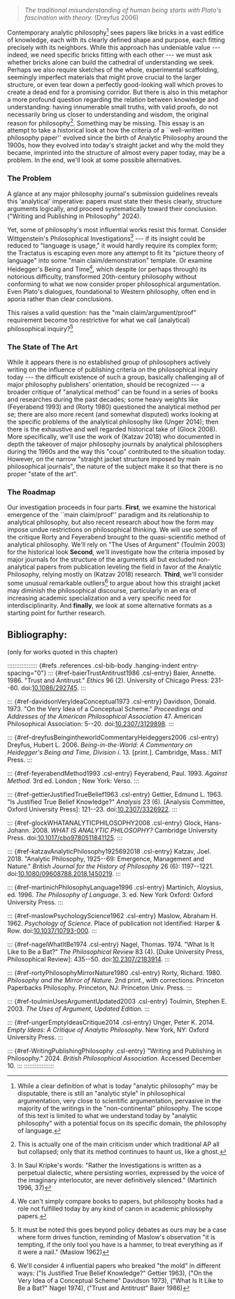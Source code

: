 > *The traditional misunderstanding of human being starts with Plato's fascination with theory.* (Dreyfus 2006)

Contemporary analytic philosophy[^1] sees papers like bricks in a vast edifice of knowledge, each with its clearly defined shape and purpose, each fitting precisely with its neighbors. While this approach has undeniable value --- indeed, we need specific bricks fitting with each other --- we must ask whether bricks alone can build the cathedral of understanding we seek. Perhaps we also require sketches of the whole, experimental scaffolding, seemingly imperfect materials that might prove crucial to the larger structure, or even tear down a perfectly good-looking wall which proves to create a dead end for a promising corridor. But there is also in this metaphor a more profound question regarding the relation between knowledge and understanding: having innumerable small truths, with valid proofs, do not necessarily bring us closer to understanding and wisdom, the original reason for philosophy[^2]. Something may be missing. This essay is an attempt to take a historical look at how the criteria of a \`\`well-written philosophy paper'' evolved since the birth of Analytic Philosophy around the 1900s, how they evolved into today's straight jacket and why the mold they became, imprinted into the structure of almost every paper today, may be a problem. In the end, we'll look at some possible alternatives.

### The Problem

A glance at any major philosophy journal's submission guidelines reveals this 'analytical' imperative: papers must state their thesis clearly, structure arguments logically, and proceed systematically toward their conclusion. ("Writing and Publishing in Philosophy" 2024).

Yet, some of philosophy's most influential works resist this format. Consider Wittgenstein's Philosophical Investigations[^3] --- if its insight could be reduced to "language is usage," it would hardly require its complex form; the Tractatus is escaping even more any attempt to fit its "picture theory of language" into some "main claim/demonstration" template. Or examine Heidegger's Being and Time[^4], which despite (or perhaps through) its notorious difficulty, transformed 20th-century philosophy without conforming to what we now consider proper philosophical argumentation. Even Plato's dialogues, foundational to Western philosophy, often end in aporia rather than clear conclusions.

This raises a valid question: has the "main claim/argument/proof" requirement become too restrictive for what we call (analytical) philosophical inquiry?[^5]

### The State of The Art

While it appears there is no established group of philosophers actively writing on the influence of publishing criteria on the philosophical inquiry today --- the difficult existence of such a group, basically challenging all of major philosophy publishers' orientation, should be recognized --- a broader critique of "analytical method" can be found in a series of books and researches during the past decades; some heavy weights like (Feyerabend 1993) and (Rorty 1980) questioned the analytical method per se; there are also more recent (and somewhat disputed) works looking at the specific problems of the analytical philosophy like (Unger 2014); then there is the exhaustive and well regarded historical take of (Glock 2008). More specifically, we'll use the work of (Katzav 2018) who documented in depth the takeover of major philosophy journals by analytical philosophers during the 1960s and the way this "coup" contributed to the situation today. However, on the narrow "straight jacket structure imposed by main philosophical journals", the nature of the subject make it so that there is no proper "state of the art".

### The Roadmap

Our investigation proceeds in four parts. **First**, we examine the historical emergence of the \`\`main claim/proof'' paradigm and its relationship to analytical philosophy, but also recent research about how the form may impose undue restrictions on philosophical thinking. We will use some of the critique Rorty and Feyerabend brought to the quasi-scientific method of analytical philosophy. We'll rely on "The Uses of Argument" (Toulmin 2003) for the historical look **Second**, we'll investigate how the criteria imposed by major journals for the structure of the arguments all but excluded non-analytical papers from publication leveling the field in favor of the Analytic Philosophy, relying mostly on (Katzav 2018) research. **Third**, we'll consider some unusual remarkable outliers[^6] to argue about how this straight jacket may diminish the philosophical discourse, particularly in an era of increasing academic specialization and a very specific need for interdisciplinarity. And **finally**, we look at some alternative formats as a starting point for further research.

## Bibliography:

(only for works quoted in this chapter)

::::::::::::::::: {#refs .references .csl-bib-body .hanging-indent entry-spacing="0"}
::: {#ref-baierTrustAntitrust1986 .csl-entry}
Baier, Annette. 1986. "Trust and Antitrust." *Ethics* 96 (2). University of Chicago Press: 231--60. doi:[10.1086/292745](https://doi.org/10.1086/292745).
:::

::: {#ref-davidsonVeryIdeaConceptual1973 .csl-entry}
Davidson, Donald. 1973. "On the Very Idea of a Conceptual Scheme." *Proceedings and Addresses of the American Philosophical Association* 47. American Philosophical Association: 5--20. doi:[10.2307/3129898](https://doi.org/10.2307/3129898).
:::

::: {#ref-dreyfusBeingintheworldCommentaryHeideggers2006 .csl-entry}
Dreyfus, Hubert L. 2006. *Being-in-the-World: A Commentary on Heidegger's Being and Time, Division i*. 13. \[print.\]. Cambridge, Mass.: MIT Press.
:::

::: {#ref-feyerabendMethod1993 .csl-entry}
Feyerabend, Paul. 1993. *Against Method*. 3rd ed. London ; New York: Verso.
:::

::: {#ref-gettierJustifiedTrueBelief1963 .csl-entry}
Gettier, Edmund L. 1963. "Is Justified True Belief Knowledge?" *Analysis* 23 (6). \[Analysis Committee, Oxford University Press\]: 121--23. doi:[10.2307/3326922](https://doi.org/10.2307/3326922).
:::

::: {#ref-glockWHATANALYTICPHILOSOPHY2008 .csl-entry}
Glock, Hans-Johann. 2008. *WHAT IS ANALYTIC PHILOSOPHY?* Cambridge University Press. doi:[10.1017/cbo9780511841125](https://doi.org/10.1017/cbo9780511841125).
:::

::: {#ref-katzavAnalyticPhilosophy1925692018 .csl-entry}
Katzav, Joel. 2018. "Analytic Philosophy, 1925--69: Emergence, Management and Nature." *British Journal for the History of Philosophy* 26 (6): 1197--1221. doi:[10.1080/09608788.2018.1450219](https://doi.org/10.1080/09608788.2018.1450219).
:::

::: {#ref-martinichPhilosophyLanguage1996 .csl-entry}
Martinich, Aloysius, ed. 1996. *The Philosophy of Language*. 3. ed. New York Oxford: Oxford University Press.
:::

::: {#ref-maslowPsychologyScience1962 .csl-entry}
Maslow, Abraham H. 1962. *Psychology of Science*. Place of publication not identified: Harper & Row. doi:[10.1037/10793-000](https://doi.org/10.1037/10793-000).
:::

::: {#ref-nagelWhatItBe1974 .csl-entry}
Nagel, Thomas. 1974. "What Is It Like to Be a Bat?" *The Philosophical Review* 83 (4). \[Duke University Press, Philosophical Review\]: 435--50. doi:[10.2307/2183914](https://doi.org/10.2307/2183914).
:::

::: {#ref-rortyPhilosophyMirrorNature1980 .csl-entry}
Rorty, Richard. 1980. *Philosophy and the Mirror of Nature*. 2nd print., with corrections. Princeton Paperbacks Philosophy. Princeton, NJ: Princeton Univ. Press.
:::

::: {#ref-toulminUsesArgumentUpdated2003 .csl-entry}
Toulmin, Stephen E. 2003. *The Uses of Argument, Updated Edition*.
:::

::: {#ref-ungerEmptyIdeasCritique2014 .csl-entry}
Unger, Peter K. 2014. *Empty Ideas: A Critique of Analytic Philosophy*. New York, NY: Oxford University Press.
:::

::: {#ref-WritingPublishingPhilosophy .csl-entry}
"Writing and Publishing in Philosophy." 2024. *British Philosophical Association*. Accessed December 10.
:::
:::::::::::::::::

[^1]: While a clear definition of what is today "analytic philosophy" may be disputable, there is still an "analytic style" in philosophical argumentation, very close to scientific argumentation, pervasive in the majority of the writings in the "non-continental" philosophy. The scope of this text is limited to what we understand today by "analytic philosophy" with a potential focus on its specific domain, the philosophy of language.

[^2]: This is actually one of the main criticism under which traditional AP all but collapsed; only that its method continues to haunt us, like a ghost.

[^3]: In Saul Kripke's words: "Rather the Investigations is written as a perpetual dialectic, where persisting worries, expressed by the voice of the imaginary interlocutor, are never definitively silenced." (Martinich 1996, 37)

[^4]: We can't simply compare books to papers, but philosophy books had a role not fulfilled today by any kind of canon in academic philosophy papers.

[^5]: It must be noted this goes beyond policy debates as ours may be a case where form drives function, reminding of Maslow's observation "it is tempting, if the only tool you have is a hammer, to treat everything as if it were a nail." (Maslow 1962)

[^6]: We'll consider 4 influential papers who breaked "the mold" in different ways: ("Is Justified True Belief Knowledge?" Gettier 1963), ("On the Very Idea of a Conceptual Scheme" Davidson 1973), ("What Is It Like to Be a Bat?" Nagel 1974), ("Trust and Antitrust" Baier 1986)
